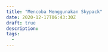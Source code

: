 ```yaml
---
title: "Mencoba Menggunakan Skypack"
date: 2020-12-17T06:43:30Z
draft: true
description: 
tags:
  - 
---
```


